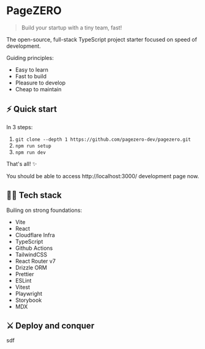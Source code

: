 # PageZERO

> Build your startup with a tiny team, fast!

The open-source, full-stack TypeScript project starter focused on speed of development.

Guiding principles:

- Easy to learn
- Fast to build
- Pleasure to develop
- Cheap to maintain

## ⚡️ Quick start

In 3 steps:

1. `git clone --depth 1 https://github.com/pagezero-dev/pagezero.git`
2. `npm run setup`
3. `npm run dev`

That's all! ✨

You should be able to access http://localhost:3000/ development page now.

## 🧑‍💻 Tech stack

Builing on strong foundations:

- Vite
- React
- Cloudflare Infra
- TypeScript
- Github Actions
- TailwindCSS
- React Router v7
- Drizzle ORM
- Prettier
- ESLint
- Vitest
- Playwright
- Storybook
- MDX

## ⚔️ Deploy and conquer

sdf
